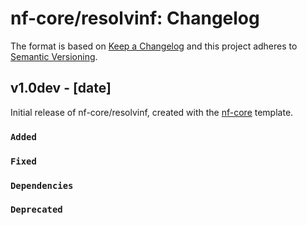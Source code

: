 # nf-core/resolvinf: Changelog

The format is based on [Keep a Changelog](http://keepachangelog.com/en/1.0.0/)
and this project adheres to [Semantic Versioning](http://semver.org/spec/v2.0.0.html).

## v1.0dev - [date]

Initial release of nf-core/resolvinf, created with the [nf-core](http://nf-co.re/) template.

### `Added`

### `Fixed`

### `Dependencies`

### `Deprecated`
